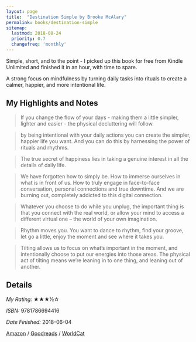 ```yaml
---
layout: page
title:  "Destination Simple by Brooke McAlary"
permalink: books/destination-simple
sitemap:
  lastmod: 2018-08-24
  priority: 0.7
  changefreq: 'monthly'
---
```

Simple, short, and to the point - I picked up this book for free from Kindle Unlimited and finished it in an hour, with time to spare.

A strong focus on mindfulness by turning daily tasks into rituals to create a calmer, happier, and more intentional life.

## My Highlights and Notes
> If you change the flow of your days - making them a little simpler, lighter and easier - the physical decluttering will follow.

>by being intentional with your daily actions you can create the simpler, happier life you want. And you can do this by harnessing the power of rituals and rhythms.

>The true secret of happiness lies in taking a genuine interest in all the details of daily life.

>We have forgotten how to simply be. How to immerse ourselves in what is in front of us. How to truly engage in face-to-face conversation, personal connections and true downtime. And we are burning out, completely addicted to this digital connection.

>Whatever you choose to do while you unplug, the important thing is that you connect with the real world, or allow your mind to access a different virtual one – the world of your own imagination.

>Rhythm moves you. You want to dance to rhythm, find your groove, let go a little, enjoy the moment and see where it takes you.

>Tilting allows us to focus on what’s important in the moment, and intentionally choose to put our energies into those areas. The physical act of tilting means we’re leaning in to one thing, and leaning out of another.

## Details

*My Rating:* ★★★½☆

*ISBN:* 9781786694416

*Date Finished:* 2018-06-04

[Amazon](https://www.amazon.com/dp/B01LL3IB28) / [Goodreads](https://www.goodreads.com/book/show/17401614) / [WorldCat](https://www.worldcat.org/oclc/1017973789)
